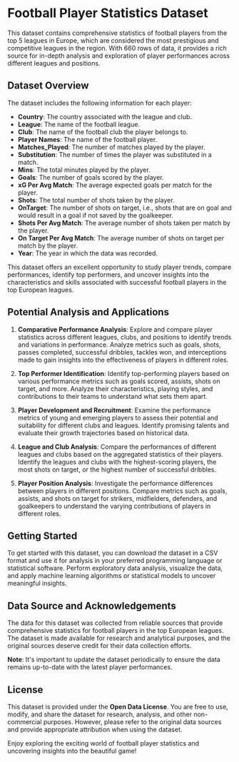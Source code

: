 # Football Player Statistics Dataset

This dataset contains comprehensive statistics of football players from the top 5 leagues in Europe, which are considered the most prestigious and competitive leagues in the region. With 660 rows of data, it provides a rich source for in-depth analysis and exploration of player performances across different leagues and positions.

## Dataset Overview

The dataset includes the following information for each player:

- **Country**: The country associated with the league and club.
- **League**: The name of the football league.
- **Club**: The name of the football club the player belongs to.
- **Player Names**: The name of the football player.
- **Matches_Played**: The number of matches played by the player.
- **Substitution**: The number of times the player was substituted in a match.
- **Mins**: The total minutes played by the player.
- **Goals**: The number of goals scored by the player.
- **xG Per Avg Match**: The average expected goals per match for the player.
- **Shots**: The total number of shots taken by the player.
- **OnTarget**: The number of shots on target, i.e., shots that are on goal and would result in a goal if not saved by the goalkeeper.
- **Shots Per Avg Match**: The average number of shots taken per match by the player.
- **On Target Per Avg Match**: The average number of shots on target per match by the player.
- **Year**: The year in which the data was recorded.

This dataset offers an excellent opportunity to study player trends, compare performances, identify top performers, and uncover insights into the characteristics and skills associated with successful football players in the top European leagues.

## Potential Analysis and Applications

1. **Comparative Performance Analysis**: Explore and compare player statistics across different leagues, clubs, and positions to identify trends and variations in performance. Analyze metrics such as goals, shots, passes completed, successful dribbles, tackles won, and interceptions made to gain insights into the effectiveness of players in different roles.

2. **Top Performer Identification**: Identify top-performing players based on various performance metrics such as goals scored, assists, shots on target, and more. Analyze their characteristics, playing styles, and contributions to their teams to understand what sets them apart.

3. **Player Development and Recruitment**: Examine the performance metrics of young and emerging players to assess their potential and suitability for different clubs and leagues. Identify promising talents and evaluate their growth trajectories based on historical data.

4. **League and Club Analysis**: Compare the performances of different leagues and clubs based on the aggregated statistics of their players. Identify the leagues and clubs with the highest-scoring players, the most shots on target, or the highest number of successful dribbles.

5. **Player Position Analysis**: Investigate the performance differences between players in different positions. Compare metrics such as goals, assists, and shots on target for strikers, midfielders, defenders, and goalkeepers to understand the varying contributions of players in different roles.

## Getting Started

To get started with this dataset, you can download the dataset in a CSV format and use it for analysis in your preferred programming language or statistical software. Perform exploratory data analysis, visualize the data, and apply machine learning algorithms or statistical models to uncover meaningful insights.

## Data Source and Acknowledgements

The data for this dataset was collected from reliable sources that provide comprehensive statistics for football players in the top European leagues. The dataset is made available for research and analytical purposes, and the original sources deserve credit for their data collection efforts.

**Note**: It's important to update the dataset periodically to ensure the data remains up-to-date with the latest player performances.

## License

This dataset is provided under the **Open Data License**. You are free to use, modify, and share the dataset for research, analysis, and other non-commercial purposes. However, please refer to the original data sources and provide appropriate attribution when using the dataset.

Enjoy exploring the exciting world of football player statistics and uncovering insights into the beautiful game!
